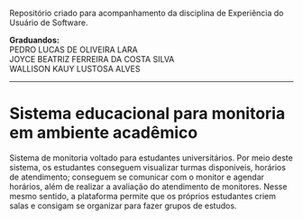 Repositório criado para acompanhamento da disciplina de Experiência do Usuário de Software. 

**Graduandos:** <br>
PEDRO LUCAS DE OLIVEIRA LARA<br>
JOYCE BEATRIZ FERREIRA DA COSTA SILVA<br>
WALLISON KAUY LUSTOSA ALVES<br>
____________

# Sistema educacional para monitoria em ambiente acadêmico

Sistema de monitoria voltado para estudantes universitários. Por meio deste sistema, os estudantes conseguem visualizar turmas disponíveis, horários de atendimento; conseguem se comunicar com o monitor e agendar horários, além de realizar a avaliação do atendimento  de monitores. Nesse mesmo sentido, a plataforma permite que os próprios estudantes criem salas e consigam se organizar para fazer grupos de estudos. 
